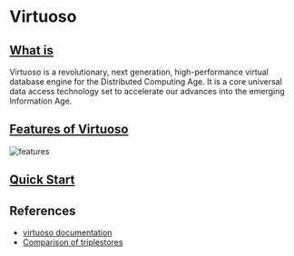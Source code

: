 # Virtuoso

## [What is](http://docs.openlinksw.com/virtuoso/whatisvirtuoso/#whatisvirtuoso)

Virtuoso is a revolutionary, next generation, high-performance virtual database engine for the Distributed Computing Age. It is a core universal data access technology set to accelerate our advances into the emerging Information Age.

## [Features of Virtuoso](http://docs.openlinksw.com/virtuoso/whatisnewto2x/)

![features](http://docs.openlinksw.com/virtuoso/whatisnewto2x/images/varch32.jpg)

## [Quick Start](http://docs.openlinksw.com/virtuoso/ch-quicktours/)

## References

* [virtuoso documentation](http://docs.openlinksw.com/virtuoso/)
* [Comparison of triplestores](https://en.wikipedia.org/wiki/Comparison_of_triplestores)
